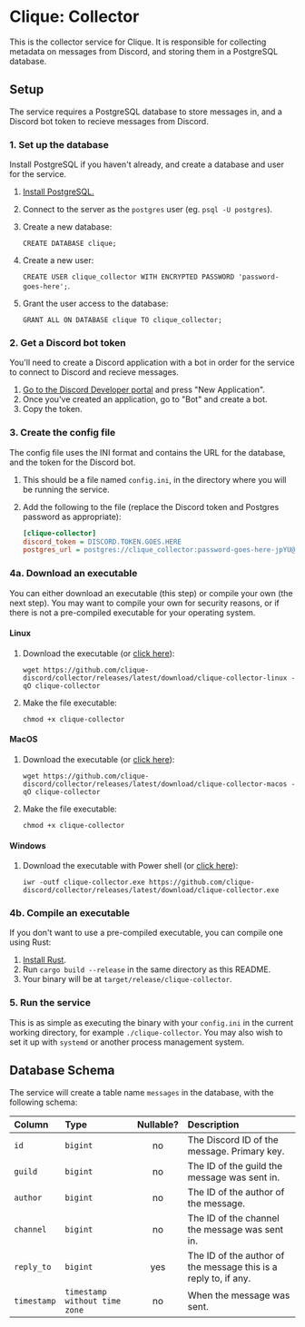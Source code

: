 # Clique: Collector

This is the collector service for Clique. It is responsible for collecting
metadata on messages from Discord, and storing them in a PostgreSQL database.

## Setup

The service requires a PostgreSQL database to store messages in, and a Discord
bot token to recieve messages from Discord.

### 1. Set up the database

Install PostgreSQL if you haven't already, and create a database and user for
the service.

 1. [Install PostgreSQL.](https://www.postgresql.org/download/)
 2. Connect to the server as the `postgres` user (eg. `psql -U postgres`).
 3. Create a new database:

    `CREATE DATABASE clique;`
 4. Create a new user:

    `CREATE USER clique_collector WITH ENCRYPTED PASSWORD 'password-goes-here';`.
 5. Grant the user access to the database:

    `GRANT ALL ON DATABASE clique TO clique_collector;`

### 2. Get a Discord bot token

You'll need to create a Discord application with a bot in order for the service
to connect to Discord and recieve messages.

 1. [Go to the Discord Developer portal](https://discordapp.com/developers/applications)
    and press "New Application".
 2. Once you've created an application, go to "Bot" and create a bot.
 3. Copy the token.

### 3. Create the config file

The config file uses the INI format and contains the URL for the database, and
the token for the Discord bot.

 1. This should be a file named `config.ini`, in the directory where you will
    be running the service.
 2. Add the following to the file (replace the Discord token and Postgres
    password as appropriate):

    ```ini
    [clique-collector]
    discord_token = DISCORD.TOKEN.GOES.HERE
    postgres_url = postgres://clique_collector:password-goes-here-jpYU@localhost:5432/clique
    ```

### 4a. Download an executable

You can either download an executable (this step) or compile your own (the
next step). You may want to compile your own for security reasons, or if there
is not a pre-compiled executable for your operating system.

#### Linux

 1. Download the executable
    (or [click here](https://github.com/clique-discord/collector/releases/latest/download/clique-collector-linux)):

    `wget https://github.com/clique-discord/collector/releases/latest/download/clique-collector-linux -qO clique-collector`
 2. Make the file executable:

    `chmod +x clique-collector`

#### MacOS

 1. Download the executable
    (or [click here](https://github.com/clique-discord/collector/releases/latest/download/clique-collector-macos)):

    `wget https://github.com/clique-discord/collector/releases/latest/download/clique-collector-macos -qO clique-collector`
 2. Make the file executable:

    `chmod +x clique-collector`

#### Windows

 1. Download the executable with Power shell
    (or [click here](https://github.com/clique-discord/collector/releases/latest/download/clique-collector.exe)):

    `iwr -outf clique-collector.exe https://github.com/clique-discord/collector/releases/latest/download/clique-collector.exe`

### 4b. Compile an executable

If you don't want to use a pre-compiled executable, you can compile one using
Rust:

 1. [Install Rust](https://www.rust-lang.org/tools/install).
 2. Run `cargo build --release` in the same directory as this README.
 3. Your binary will be at `target/release/clique-collector`.

### 5. Run the service

This is as simple as executing the binary with your `config.ini` in the current
working directory, for example `./clique-collector`. You may also wish to set
it up with `systemd` or another process management system.

## Database Schema

The service will create a table name `messages` in the database, with the
following schema:

| Column      | Type     | Nullable? | Description                                               |
|:------------|:---------|:---:|:----------------------------------------------------------------|
| `id`        | `bigint` | no  | The Discord ID of the message. Primary key.                     |
| `guild`     | `bigint` | no  | The ID of the guild the message was sent in.                    |
| `author`    | `bigint` | no  | The ID of the author of the message.                            |
| `channel`   | `bigint` | no  | The ID of the channel the message was sent in.                  |
| `reply_to`  | `bigint` | yes | The ID of the author of the message this is a reply to, if any. |
| `timestamp` | `timestamp without time zone` | no | When the message was sent.                  |
